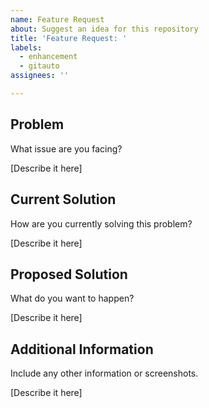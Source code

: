 ```yaml
---
name: Feature Request
about: Suggest an idea for this repository
title: 'Feature Request: '
labels:
  - enhancement
  - gitauto
assignees: ''

---
```


## Problem
What issue are you facing?
<!-- Example: "When I try to upload large files (over 100MB), the process often fails with a timeout error. This disrupts my workflow and causes data loss." -->

[Describe it here]

## Current Solution
How are you currently solving this problem?
<!-- Example: "To work around this, I'm splitting the files into smaller parts (less than 50MB each) and uploading them individually. This is time-consuming and error-prone." -->

[Describe it here]

## Proposed Solution
What do you want to happen?
<!-- Example: "I would like a feature that supports seamless uploading of large files, ideally with an automatic retry mechanism for interrupted uploads." -->

[Describe it here]

## Additional Information
Include any other information or screenshots.
<!-- Example: "See attached log file for detailed error messages during the upload process. Screenshot of the error notification is also attached." -->

[Describe it here]
